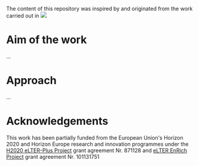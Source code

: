 The content of this repository was inspired by and originated from the work carried out in [![](https://img.shields.io/badge/doi-10.5281/zenodo.7313046-yellow.svg)](https://doi.org/10.5281/zenodo.7313046)

# Aim of the work
...

# Approach
...

# Acknowledgements

This work has been partially funded from the European Union's Horizon 2020 and Horizon Europe research and innovation programmes under the [H2020 eLTER-Plus Project](https://elter-ri.eu/elter-plus) grant agreement Nr. 871128 and [eLTER EnRich Project](https://elter-ri.eu/elter-enrich) grant agreement Nr. 101131751
